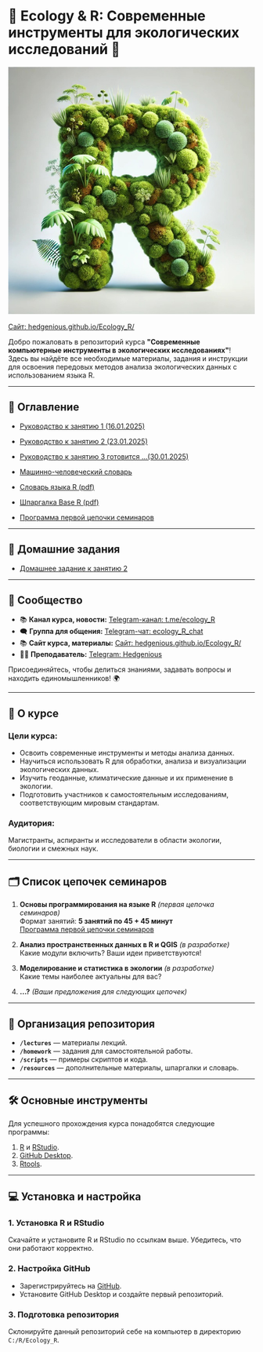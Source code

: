 # 🌿 Ecology & R: Современные инструменты для экологических исследований 🌿

![Баннер курса](images/ecology_R_logo.jpg)

[Сайт: hedgenious.github.io/Ecology_R/](https://hedgenious.github.io/Ecology_R/)  

Добро пожаловать в репозиторий курса **"Современные компьютерные инструменты в экологических исследованиях"**!  
Здесь вы найдёте все необходимые материалы, задания и инструкции для освоения передовых методов анализа экологических данных с использованием языка R.

---

## 📖 Оглавление

- [Руководство к занятию 1 (16.01.2025)](site/lessons/lesson_1.md)
- [Руководство к занятию 2 (23.01.2025)](site/lessons/lesson_2.md)
- [Руководство к занятию 3 готовится ...(30.01.2025)](site/lessons/)

- [Машинно-человеческий словарь](site/general/glossary.md)

- [Словарь языка R (pdf)](resourses/R_glossary.pdf)
- [Шпаргалка Base R (pdf)](resourses/base-r_cheat_sheet.pdf)

- [Программа первой цепочки семинаров](site/general/program.md)

---

## 📖 Домашние задания
- [Домашнее задание к занятию 2](site/hometasks/hometask_2.md)

---

## 📢 Сообщество

- 📚 **Канал курса, новости:** [Telegram-канал: t.me/ecology_R](https://t.me/ecology_R)  
- 🗨️ **Группа для общения:** [Telegram-чат: ecology_R_chat](https://t.me/ecology_R_chat)
- 📚 **Сайт курса, материалы:** [Сайт: hedgenious.github.io/Ecology_R/](https://hedgenious.github.io/Ecology_R/)  
- 👨‍💻 **Преподаватель:** [Telegram: Hedgenious](https://t.me/Hedgenious)  


Присоединяйтесь, чтобы делиться знаниями, задавать вопросы и находить единомышленников! 🌍

---

## 📖 О курсе

### Цели курса:
- Освоить современные инструменты и методы анализа данных.
- Научиться использовать R для обработки, анализа и визуализации экологических данных.
- Изучить геоданные, климатические данные и их применение в экологии.
- Подготовить участников к самостоятельным исследованиям, соответствующим мировым стандартам.

### Аудитория:
Магистранты, аспиранты и исследователи в области экологии, биологии и смежных наук.

---

## 🗂️ Список цепочек семинаров

1. **Основы программирования на языке R** *(первая цепочка семинаров)*  
   Формат занятий: **5 занятий по 45 + 45 минут**  
   [Программа первой цепочки семинаров](site/general/program.md)

2. **Анализ пространственных данных в R и QGIS** *(в разработке)*  
   Какие модули включить? Ваши идеи приветствуются! 

3. **Моделирование и статистика в экологии** *(в разработке)*  
   Какие темы наиболее актуальны для вас?  

4. **...?** *(Ваши предложения для следующих цепочек)*  


---

## 📂 Организация репозитория

- **`/lectures`** — материалы лекций.
- **`/homework`** — задания для самостоятельной работы.
- **`/scripts`** — примеры скриптов и кода.
- **`/resources`** — дополнительные материалы, шпаргалки и словарь.

---

## 🛠️ Основные инструменты

Для успешного прохождения курса понадобятся следующие программы:
1. [R](https://cran.r-project.org/bin/windows/base/) и [RStudio](https://posit.co/download/rstudio-desktop/).
2. [GitHub Desktop](https://desktop.github.com/).
3. [Rtools](https://cloud.r-project.org/bin/windows/Rtools/rtools44/rtools.html).

---

## 💻 Установка и настройка

### 1. Установка R и RStudio
Скачайте и установите R и RStudio по ссылкам выше. Убедитесь, что они работают корректно.

### 2. Настройка GitHub
- Зарегистрируйтесь на [GitHub](https://github.com).
- Установите GitHub Desktop и создайте первый репозиторий.

### 3. Подготовка репозитория
Склонируйте данный репозиторий себе на компьютер в директорию `C:/R/Ecology_R`.



